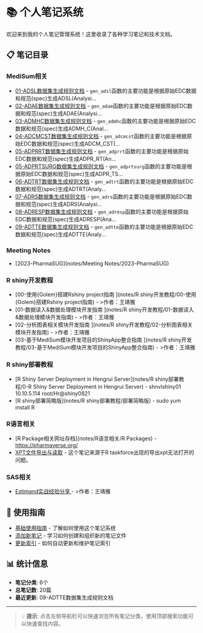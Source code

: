 # 📚 个人笔记系统

欢迎来到我的个人笔记管理系统！这里收录了各种学习笔记和技术文档。

## 📋 笔记目录

### MediSum相关
- [01-ADSL数据集生成规则文档](notes/MediSum相关/01-ADSL生成规则) - `gen_adsl`函数的主要功能是根据原始EDC数据和规范(spec)生成ADSL(Analysi...
- [02-ADAE数据集生成规则文档](notes/MediSum相关/02-ADAE生成规则) - `gen_adae`函数的主要功能是根据原始EDC数据和规范(spec)生成ADAE(Analysi...
- [03-ADMHC数据集生成规则文档](notes/MediSum相关/03-ADMHC生成规则) - `gen_admhc`函数的主要功能是根据原始EDC数据和规范(spec)生成ADMH_C(Anal...
- [04-ADCMCST数据集生成规则文档](notes/MediSum相关/04-ADCMCST生成规则) - `gen_adcmcst`函数的主要功能是根据原始EDC数据和规范(spec)生成ADCM_CST(...
- [05-ADPRRT数据集生成规则文档](notes/MediSum相关/05-ADPRRT生成规则) - `gen_adprrt`函数的主要功能是根据原始EDC数据和规范(spec)生成ADPR_RT(An...
- [05-ADPRTSURG数据集生成规则文档](notes/MediSum相关/05-ADPRTSURG生成规则) - `gen_adprtsurg`函数的主要功能是根据原始EDC数据和规范(spec)生成ADPR_TS...
- [06-ADTRT数据集生成规则文档](notes/MediSum相关/06-ADTRT生成规则) - `gen_adtrt`函数的主要功能是根据原始EDC数据和规范(spec)生成ADTRT(Analy...
- [07-ADRS数据集生成规则文档](notes/MediSum相关/07-ADRS生成规则) - `gen_adrs`函数的主要功能是根据原始EDC数据和规范(spec)生成ADRS(Analysi...
- [08-ADRESP数据集生成规则文档](notes/MediSum相关/08-ADRESP生成规则) - `gen_adresp`函数的主要功能是根据原始EDC数据和规范(spec)生成ADRESP(Ana...
- [09-ADTTE数据集生成规则文档](notes/MediSum相关/09-ADTTE生成规则) - `gen_adtte`函数的主要功能是根据原始EDC数据和规范(spec)生成ADTTE(Analy...

### Meeting Notes
- [2023-PharmaSUG](notes/Meeting Notes/2023-PharmaSUG)

### R shiny开发教程
- [00-使用{Golem}搭建Rshiny project指南 <!-- omit in toc -->](notes/R shiny开发教程/00-使用{Golem}搭建Rshiny project指南) - >作者：王靖雅 <br>
- [01-数据读入&数据处理模块开发指南 <!-- omit in toc -->](notes/R shiny开发教程/01-数据读入&数据处理模块开发指南) - >作者：王靖雅 <br>
- [02-分析图表相关模块开发指南 <!-- omit in toc -->](notes/R shiny开发教程/02-分析图表相关模块开发指南) - >作者：王靖雅 <br>
- [03-基于MediSum模块开发项目的ShinyApp整合指南 <!-- omit in toc -->](notes/R shiny开发教程/03-基于MediSum模块开发项目的ShinyApp整合指南) - >作者：王靖雅 <br>

### R shiny部署教程
- [R Shiny Server Deployment in Hengrui Server](notes/R shiny部署教程/0-R Shiny Server Deployment in Hengrui Server) - shnvlshiny01	10.10.5.114	 root/Hr@shiny0821
- [R shiny部署简略版](notes/R shiny部署教程/部署简略版) - sudo yum install R

### R语言相关
- [R Package相关网址存档](notes/R语言相关/R Packages) - https://pharmaverse.org/
- [XPT文件导出与读取](notes/R语言相关/xpt-export-import) - 这个笔记来源于R taskforce出现的导出xpt无法打开的问题。

### SAS相关
- [Estimand实战经验分享 <!-- omit in toc -->](notes/SAS相关/Estimand实战经验分享) - >作者：王靖雅 <br>
## 🔧 使用指南

- [基础使用指南](guide/usage.md) - 了解如何使用这个笔记系统
- [添加新笔记](guide/add-notes.md) - 学习如何创建和组织新的笔记文件  
- [更新索引](guide/update-index.md) - 如何自动更新和维护笔记索引

## 📊 统计信息

- **笔记分类**: 6个
- **总笔记数**: 20篇
- **最近更新**: 09-ADTTE数据集生成规则文档

---

> 💡 **提示**: 点击左侧导航栏可以快速浏览所有笔记分类，使用顶部搜索功能可以快速查找内容。